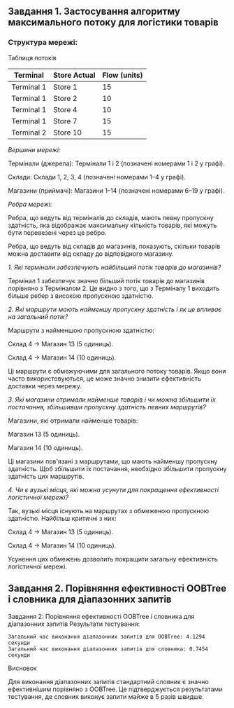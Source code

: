 ## Завдання 1. Застосування алгоритму максимального потоку для логістики товарів

### Структура мережі:

Таблиця потоків

| Terminal   | Store Actual | Flow (units) |
| ---------- | ------------ | ------------ |
| Terminal 1 | Store 1      | 15           |
| Terminal 1 | Store 2      | 10           |
| Terminal 1 | Store 4      | 10           |
| Terminal 1 | Store 7      | 15           |
| Terminal 2 | Store 10     | 15           |

_Вершини мережі:_

Термінали (джерела): Термінали 1 і 2 (позначені номерами 1 і 2 у графі).

Склади: Склади 1, 2, 3, 4 (позначені номерами 1–4 у графі).

Магазини (приймачі): Магазини 1–14 (позначені номерами 6–19 у графі).


_Ребра мережі:_

Ребра, що ведуть від терміналів до складів, мають певну пропускну здатність, яка відображає максимальну кількість товарів, які можуть бути перевезені через це ребро.

Ребра, що ведуть від складів до магазинів, показують, скільки товарів можна доставити від складу до відповідного магазину.

_1. Які термінали забезпечують найбільший потік товарів до магазинів?_

Термінал 1 забезпечує значно більший потік товарів до магазинів порівняно з Терміналом 2. Це видно з того, що з Терміналу 1 виходить більше ребер з високою пропускною здатністю.

_2. Які маршрути мають найменшу пропускну здатність і як це впливає на загальний потік?_

Маршрути з найменшою пропускною здатністю:

Склад 4 → Магазин 13 (5 одиниць).

Склад 4 → Магазин 14 (10 одиниць).

Ці маршрути є обмежуючими для загального потоку товарів. Якщо вони часто використовуються, це може значно знизити ефективність доставки через мережу.

_3. Які магазини отримали найменше товарів і чи можна збільшити їх постачання, збільшивши пропускну здатність певних маршрутів?_

Магазини, які отримали найменше товарів:

Магазин 13 (5 одиниць).

Магазин 14 (10 одиниць).

Ці магазини пов'язані з маршрутами, що мають найменшу пропускну здатність. Щоб збільшити їх постачання, необхідно збільшити пропускну здатність цих маршрутів.

_4. Чи є вузькі місця, які можна усунути для покращення ефективності логістичної мережі?_

Так, вузькі місця існують на маршрутах з обмеженою пропускною здатністю. Найбільш критичні з них:

Склад 4 → Магазин 13 (5 одиниць).

Склад 4 → Магазин 14 (10 одиниць).

Усунення цих обмежень дозволить покращити загальну ефективність логістичної мережі.

## Завдання 2. Порівняння ефективності OOBTree і словника для діапазонних запитів

Завдання 2: Порівняння ефективності OOBTree і словника для діапазонних запитів
Результати тестування:

```
Загальний час виконання діапазонних запитів для OOBTree: 4.1294 секунди
Загальний час виконання діапазонних запитів для словника: 0.7454 секунди
```

Висновок

Для виконання діапазонних запитів стандартний словник є значно ефективнішим порівняно з OOBTree. Це підтверджується результатами тестування, де словник виконує запити майже в 5 разів швидше.

